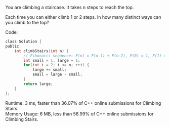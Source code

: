 You are climbing a staircase. It takes n steps to reach the top.  

Each time you can either climb 1 or 2 steps. In how many distinct ways can you climb to the top?  

Code:  
```c
class Solution {
public:
    int climbStairs(int n) {
        // Fibonacci sequence: F(n) = F(n-1) + F(n-2), F(0) = 1, F(1) = 1
        int small = 1, large = 1;
        for(int i = 2; i <= n; ++i) {
            large += small;
            small = large - small;
        }
        return large;
    }
};
```

Runtime: 3 ms, faster than 36.07% of C++ online submissions for Climbing Stairs.  
Memory Usage: 6 MB, less than 56.99% of C++ online submissions for Climbing Stairs.  
